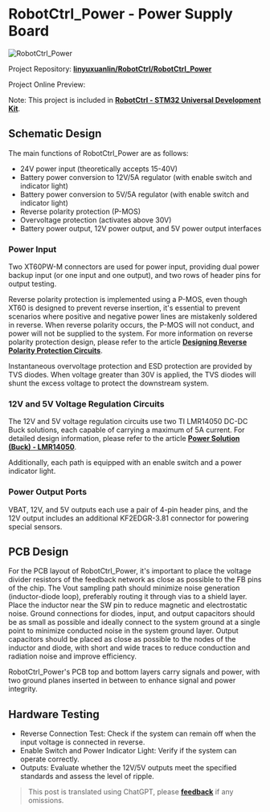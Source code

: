 # RobotCtrl_Power - Power Supply Board

![RobotCtrl_Power](https://img.wiki-power.com/d/wiki-media/img/20220527113517.png)

Project Repository: [**linyuxuanlin/RobotCtrl/RobotCtrl_Power**](https://github.com/linyuxuanlin/RobotCtrl/tree/main/RobotCtrl_MultiBoard_Project/RobotCtrl_Power)

Project Online Preview:

<div class="altium-iframe-viewer">
  <div
    class="altium-ecad-viewer"
    data-project-src="https://github.com/linyuxuanlin/RobotCtrl/raw/main/RobotCtrl_MultiBoard_Project/RobotCtrl_Power_V0.3B.zip"
  ></div>
</div>

Note: This project is included in [**RobotCtrl - STM32 Universal Development Kit**](https://wiki-power.com/RobotCtrl-STM32%E9%80%9A%E7%94%A8%E5%BC%80%E5%8F%91%E5%A5%97%E4%BB%B6).

## Schematic Design

The main functions of RobotCtrl_Power are as follows:

- 24V power input (theoretically accepts 15-40V)
- Battery power conversion to 12V/5A regulator (with enable switch and indicator light)
- Battery power conversion to 5V/5A regulator (with enable switch and indicator light)
- Reverse polarity protection (P-MOS)
- Overvoltage protection (activates above 30V)
- Battery power output, 12V power output, and 5V power output interfaces

### Power Input

Two XT60PW-M connectors are used for power input, providing dual power backup input (or one input and one output), and two rows of header pins for output testing.

Reverse polarity protection is implemented using a P-MOS, even though XT60 is designed to prevent reverse insertion, it's essential to prevent scenarios where positive and negative power lines are mistakenly soldered in reverse. When reverse polarity occurs, the P-MOS will not conduct, and power will not be supplied to the system. For more information on reverse polarity protection design, please refer to the article [**Designing Reverse Polarity Protection Circuits**](https://wiki-power.com/%E9%98%B2%E5%8F%8D%E6%8E%A5%E7%94%B5%E8%B7%AF%E7%9A%84%E8%AE%BE%E8%AE%A1).

Instantaneous overvoltage protection and ESD protection are provided by TVS diodes. When voltage greater than 30V is applied, the TVS diodes will shunt the excess voltage to protect the downstream system.

### 12V and 5V Voltage Regulation Circuits

The 12V and 5V voltage regulation circuits use two TI LMR14050 DC-DC Buck solutions, each capable of carrying a maximum of 5A current. For detailed design information, please refer to the article [**Power Solution (Buck) - LMR14050**](https://wiki-power.com/%E7%94%B5%E6%BA%90%E6%96%B9%E6%A1%88%EF%BC%88Buck%EF%BC%89-LMR14050).

Additionally, each path is equipped with an enable switch and a power indicator light.

### Power Output Ports

VBAT, 12V, and 5V outputs each use a pair of 4-pin header pins, and the 12V output includes an additional KF2EDGR-3.81 connector for powering special sensors.

## PCB Design

For the PCB layout of RobotCtrl_Power, it's important to place the voltage divider resistors of the feedback network as close as possible to the FB pins of the chip. The Vout sampling path should minimize noise generation (inductor-diode loop), preferably routing it through vias to a shield layer. Place the inductor near the SW pin to reduce magnetic and electrostatic noise. Ground connections for diodes, input, and output capacitors should be as small as possible and ideally connect to the system ground at a single point to minimize conducted noise in the system ground layer. Output capacitors should be placed as close as possible to the nodes of the inductor and diode, with short and wide traces to reduce conduction and radiation noise and improve efficiency.

RobotCtrl_Power's PCB top and bottom layers carry signals and power, with two ground planes inserted in between to enhance signal and power integrity.

## Hardware Testing

- Reverse Connection Test: Check if the system can remain off when the input voltage is connected in reverse.
- Enable Switch and Power Indicator Light: Verify if the system can operate correctly.
- Outputs: Evaluate whether the 12V/5V outputs meet the specified standards and assess the level of ripple.

> This post is translated using ChatGPT, please [**feedback**](https://github.com/linyuxuanlin/Wiki_MkDocs/issues/new) if any omissions.